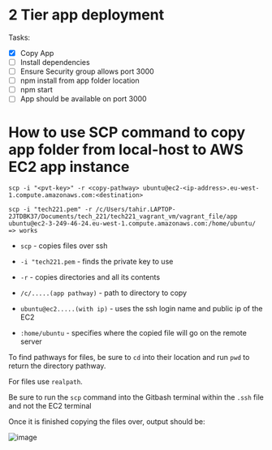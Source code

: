 # 2 Tier app deployment

Tasks:

- [x] Copy App
- [ ] Install dependencies
- [ ] Ensure Security group allows port 3000
- [ ] npm install from app folder location
- [ ] npm start
- [ ] App should be available on port 3000

# How to use SCP command to copy app folder from local-host to AWS EC2 app instance

```
scp -i "<pvt-key>" -r <copy-pathway> ubuntu@ec2-<ip-address>.eu-west-1.compute.amazonaws.com:<destination>
```
```
scp -i "tech221.pem" -r /c/Users/tahir.LAPTOP-2JTDBK37/Documents/tech_221/tech221_vagrant_vm/vagrant_file/app ubuntu@ec2-3-249-46-24.eu-west-1.compute.amazonaws.com:/home/ubuntu/     => works
```

* `scp` - copies files over ssh

* `-i "tech221.pem` - finds the private key to use

* `-r` - copies directories and all its contents

* `/c/.....(app pathway)` - path to directory to copy

* `ubuntu@ec2.....(with ip)` - uses the ssh login name and public ip of the EC2

* `:home/ubuntu` - specifies where the copied file will go on the remote server

To find pathways for files, be sure to `cd` into their location and run `pwd` to return the directory pathway.

For files use `realpath`.

Be sure to run the `scp` command into the Gitbash terminal within the `.ssh` file and not the EC2 terminal

Once it is finished copying the files over, output should be: 

![image](https://user-images.githubusercontent.com/129314018/233975963-705eb4f9-0d52-427f-8541-7cf4b9e2444b.png)




